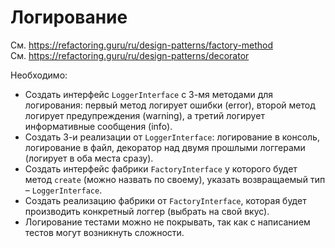 # Логирование

См. <https://refactoring.guru/ru/design-patterns/factory-method>\
См. <https://refactoring.guru/ru/design-patterns/decorator>

Необходимо:

- Создать интерфейс `LoggerInterface` с 3-мя методами для логирования: первый метод логирует ошибки (error), второй метод логирует предупреждения (warning), а третий логирует информативные сообщения (info).
- Создать 3-и реализации от `LoggerInterface`: логирование в консоль, логирование в файл, декоратор над двумя прошлыми логгерами (логирует в оба места сразу).
- Создать интерфейс фабрики `FactoryInterface` у которого будет метод `create` (можно назвать по своему), указать возвращаемый тип – `LoggerInterface`.
- Создать реализацию фабрики от `FactoryInterface`, которая будет производить конкретный логгер (выбрать на свой вкус).
- Логирование тестами можно не покрывать, так как с написанием тестов могут возникнуть сложности.
